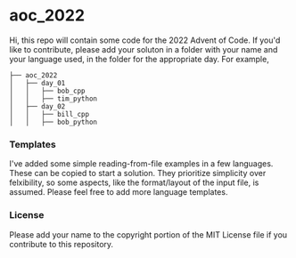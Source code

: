# aoc_2022

Hi, this repo will contain some code for the 2022 Advent of Code. If you'd like to contribute, please add your soluton in a folder with your name and your language used, in the folder for the appropriate day.
For example, 

```
├── aoc_2022
│   ├── day_01
│   │   ├── bob_cpp
│   │   ├── tim_python
│   ├── day_02
│   │   ├── bill_cpp
│   │   ├── bob_python
```

### Templates

I've added some simple reading-from-file examples  in a few languages. These can be copied to start a solution. They prioritize simplicity over felxibility, so some aspects, like the format/layout of the input file, is assumed. Please feel free to add more language templates.

### License

Please add your name to the copyright portion of the MIT License file if you contribute to this repository.
